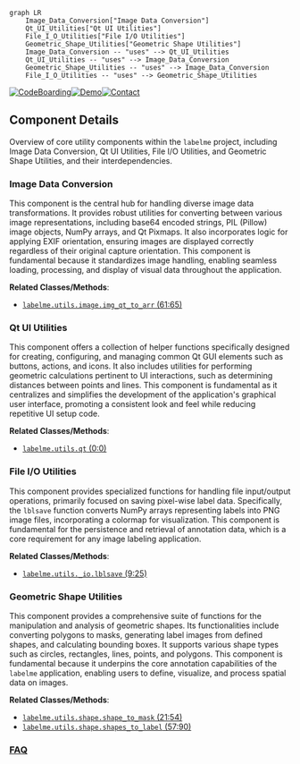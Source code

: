 ```mermaid
graph LR
    Image_Data_Conversion["Image Data Conversion"]
    Qt_UI_Utilities["Qt UI Utilities"]
    File_I_O_Utilities["File I/O Utilities"]
    Geometric_Shape_Utilities["Geometric Shape Utilities"]
    Image_Data_Conversion -- "uses" --> Qt_UI_Utilities
    Qt_UI_Utilities -- "uses" --> Image_Data_Conversion
    Geometric_Shape_Utilities -- "uses" --> Image_Data_Conversion
    File_I_O_Utilities -- "uses" --> Geometric_Shape_Utilities
```
[![CodeBoarding](https://img.shields.io/badge/Generated%20by-CodeBoarding-9cf?style=flat-square)](https://github.com/CodeBoarding/GeneratedOnBoardings)[![Demo](https://img.shields.io/badge/Try%20our-Demo-blue?style=flat-square)](https://www.codeboarding.org/demo)[![Contact](https://img.shields.io/badge/Contact%20us%20-%20contact@codeboarding.org-lightgrey?style=flat-square)](mailto:contact@codeboarding.org)

## Component Details

Overview of core utility components within the `labelme` project, including Image Data Conversion, Qt UI Utilities, File I/O Utilities, and Geometric Shape Utilities, and their interdependencies.

### Image Data Conversion
This component is the central hub for handling diverse image data transformations. It provides robust utilities for converting between various image representations, including base64 encoded strings, PIL (Pillow) image objects, NumPy arrays, and Qt Pixmaps. It also incorporates logic for applying EXIF orientation, ensuring images are displayed correctly regardless of their original capture orientation. This component is fundamental because it standardizes image handling, enabling seamless loading, processing, and display of visual data throughout the application.


**Related Classes/Methods**:

- <a href="https://github.com/wkentaro/labelme/blob/master/labelme/utils/image.py#L61-L65" target="_blank" rel="noopener noreferrer">`labelme.utils.image.img_qt_to_arr` (61:65)</a>


### Qt UI Utilities
This component offers a collection of helper functions specifically designed for creating, configuring, and managing common Qt GUI elements such as buttons, actions, and icons. It also includes utilities for performing geometric calculations pertinent to UI interactions, such as determining distances between points and lines. This component is fundamental as it centralizes and simplifies the development of the application's graphical user interface, promoting a consistent look and feel while reducing repetitive UI setup code.


**Related Classes/Methods**:

- <a href="https://github.com/wkentaro/labelme/blob/master/labelme/utils/qt.py#L0-L0" target="_blank" rel="noopener noreferrer">`labelme.utils.qt` (0:0)</a>


### File I/O Utilities
This component provides specialized functions for handling file input/output operations, primarily focused on saving pixel-wise label data. Specifically, the `lblsave` function converts NumPy arrays representing labels into PNG image files, incorporating a colormap for visualization. This component is fundamental for the persistence and retrieval of annotation data, which is a core requirement for any image labeling application.


**Related Classes/Methods**:

- <a href="https://github.com/wkentaro/labelme/blob/master/labelme/utils/_io.py#L9-L25" target="_blank" rel="noopener noreferrer">`labelme.utils._io.lblsave` (9:25)</a>


### Geometric Shape Utilities
This component provides a comprehensive suite of functions for the manipulation and analysis of geometric shapes. Its functionalities include converting polygons to masks, generating label images from defined shapes, and calculating bounding boxes. It supports various shape types such as circles, rectangles, lines, points, and polygons. This component is fundamental because it underpins the core annotation capabilities of the `labelme` application, enabling users to define, visualize, and process spatial data on images.


**Related Classes/Methods**:

- <a href="https://github.com/wkentaro/labelme/blob/master/labelme/utils/shape.py#L21-L54" target="_blank" rel="noopener noreferrer">`labelme.utils.shape.shape_to_mask` (21:54)</a>
- <a href="https://github.com/wkentaro/labelme/blob/master/labelme/utils/shape.py#L57-L90" target="_blank" rel="noopener noreferrer">`labelme.utils.shape.shapes_to_label` (57:90)</a>




### [FAQ](https://github.com/CodeBoarding/GeneratedOnBoardings/tree/main?tab=readme-ov-file#faq)